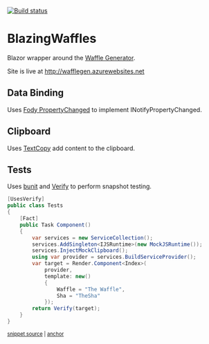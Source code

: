 [![Build status](https://ci.appveyor.com/api/projects/status/auc0ev6wgxs7dexo/branch/master?svg=true)](https://ci.appveyor.com/project/gbiellem/blazingwaffles/branch/master)


# BlazingWaffles

Blazor wrapper around the [Waffle Generator](https://github.com/SimonCropp/WaffleGenerator).

Site is live at http://wafflegen.azurewebsites.net


## Data Binding

Uses [Fody PropertyChanged](https://github.com/Fody/PropertyChanged) to implement INotifyPropertyChanged.


## Clipboard

Uses [TextCopy](https://github.com/CopyText/TextCopy) add content to the clipboard.


## Tests

Uses [bunit](https://bunit.egilhansen.com/) and [Verify](https://github.com/VerifyTests/Verify) to perform snapshot testing.

<!-- snippet: Tests -->
<a id='snippet-tests'></a>
```cs
[UsesVerify]
public class Tests
{
    [Fact]
    public Task Component()
    {
        var services = new ServiceCollection();
        services.AddSingleton<IJSRuntime>(new MockJSRuntime());
        services.InjectMockClipboard();
        using var provider = services.BuildServiceProvider();
        var target = Render.Component<Index>(
            provider,
            template: new()
            {
                Waffle = "The Waffle",
                Sha = "TheSha"
            });
        return Verify(target);
    }
}
```
<sup><a href='/src/Tests/Tests.cs#L7-L30' title='Snippet source file'>snippet source</a> | <a href='#snippet-tests' title='Start of snippet'>anchor</a></sup>
<!-- endSnippet -->
